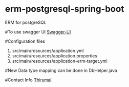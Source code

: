 # erm-postgresql-spring-boot
ERM for postgreSQL

#To use swagger UI
<a href ="http://localhost:21991/swagger-ui.html">Swagger-UI</a>

#Configuration files
1. src/main/resources/application.yml
2. src/main/resources/application.properties
3. src/main/resources/application-erm-target.yml

#New Data type mapping can be done in DbHelper.java

#Contact Info
<a href="mailto:m.thirumal@hotmail.com?Subject=erm-postgresql-spring-boot" target="_top">Thirumal</a>

